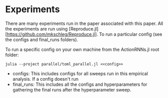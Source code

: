 # Experiments

There are many experiments run in the paper associated with this paper. All the experiments are run using [Reproduce.jl][https://github.com/mkschleg/Reproduce.jl]. To run a particular config (see the configs and final_runs folders).

To run a specific config on your own machine from the ActionRNNs.jl root folder: 
```
julia --project parallel/toml_parallel.jl <<config>>
```

- configs: This includes configs for all sweeps run in this empirical analysis. If a config doesn't run 
- final_runs: This includes all the configs and hyperparameters for gathering the final runs after the hyperparameter sweep. 







